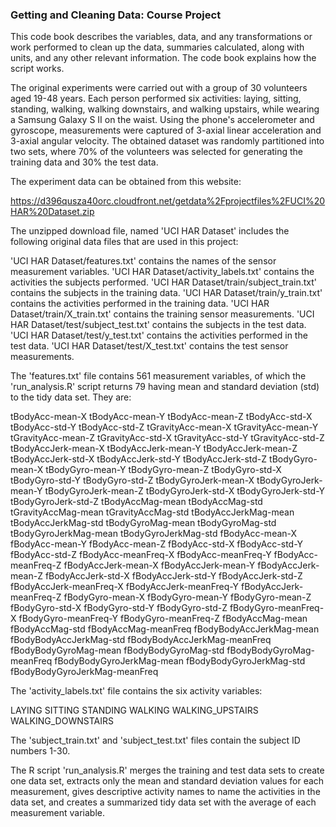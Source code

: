 ### Getting and Cleaning Data: Course Project

This code book describes the variables, data, and any transformations or 
work performed to clean up the data, summaries calculated, along with units, 
and any other relevant information. The code book explains how the script works.

The original experiments were carried out with a group of 30 volunteers aged 19-48 
years. Each person performed six activities: laying, sitting, standing, walking, 
walking downstairs, and walking upstairs, while wearing a Samsung Galaxy S II on the 
waist. Using the phone's accelerometer and gyroscope, measurements were captured of 
3-axial linear acceleration and 3-axial angular velocity. The obtained dataset was 
randomly partitioned into two sets, where 70% of the volunteers was selected for 
generating the training data and 30% the test data.

The experiment data can be obtained from this website:

https://d396qusza40orc.cloudfront.net/getdata%2Fprojectfiles%2FUCI%20HAR%20Dataset.zip

The unzipped download file, named 'UCI HAR Dataset' includes the following original
data files that are used in this project:

  'UCI HAR Dataset/features.txt' contains the names of the sensor measurement variables.
  'UCI HAR Dataset/activity_labels.txt' contains the activities the subjects performed.
  'UCI HAR Dataset/train/subject_train.txt' contains the subjects in the training data.
  'UCI HAR Dataset/train/y_train.txt' contains the activities performed in the training data.
  'UCI HAR Dataset/train/X_train.txt' contains the training sensor measurements.
  'UCI HAR Dataset/test/subject_test.txt' contains the subjects in the test data.
  'UCI HAR Dataset/test/y_test.txt' contains the activities performed in the test data.
  'UCI HAR Dataset/test/X_test.txt' contains the test sensor measurements.

The 'features.txt' file contains 561 measurement variables, of which the 'run_analysis.R' 
script returns 79 having mean and standard deviation (std) to the tidy data set. They are:

  tBodyAcc-mean-X
  tBodyAcc-mean-Y
  tBodyAcc-mean-Z
  tBodyAcc-std-X
  tBodyAcc-std-Y
  tBodyAcc-std-Z
  tGravityAcc-mean-X
  tGravityAcc-mean-Y
  tGravityAcc-mean-Z
  tGravityAcc-std-X
  tGravityAcc-std-Y
  tGravityAcc-std-Z
  tBodyAccJerk-mean-X
  tBodyAccJerk-mean-Y
  tBodyAccJerk-mean-Z
  tBodyAccJerk-std-X
  tBodyAccJerk-std-Y
  tBodyAccJerk-std-Z
  tBodyGyro-mean-X
  tBodyGyro-mean-Y
  tBodyGyro-mean-Z
  tBodyGyro-std-X
  tBodyGyro-std-Y
  tBodyGyro-std-Z
  tBodyGyroJerk-mean-X
  tBodyGyroJerk-mean-Y
  tBodyGyroJerk-mean-Z
  tBodyGyroJerk-std-X
  tBodyGyroJerk-std-Y
  tBodyGyroJerk-std-Z
  tBodyAccMag-mean
  tBodyAccMag-std
  tGravityAccMag-mean
  tGravityAccMag-std
  tBodyAccJerkMag-mean
  tBodyAccJerkMag-std
  tBodyGyroMag-mean
  tBodyGyroMag-std
  tBodyGyroJerkMag-mean
  tBodyGyroJerkMag-std
  fBodyAcc-mean-X
  fBodyAcc-mean-Y
  fBodyAcc-mean-Z
  fBodyAcc-std-X
  fBodyAcc-std-Y
  fBodyAcc-std-Z
  fBodyAcc-meanFreq-X
  fBodyAcc-meanFreq-Y
  fBodyAcc-meanFreq-Z
  fBodyAccJerk-mean-X
  fBodyAccJerk-mean-Y
  fBodyAccJerk-mean-Z
  fBodyAccJerk-std-X
  fBodyAccJerk-std-Y
  fBodyAccJerk-std-Z
  fBodyAccJerk-meanFreq-X
  fBodyAccJerk-meanFreq-Y
  fBodyAccJerk-meanFreq-Z
  fBodyGyro-mean-X
  fBodyGyro-mean-Y
  fBodyGyro-mean-Z
  fBodyGyro-std-X
  fBodyGyro-std-Y
  fBodyGyro-std-Z
  fBodyGyro-meanFreq-X
  fBodyGyro-meanFreq-Y
  fBodyGyro-meanFreq-Z
  fBodyAccMag-mean
  fBodyAccMag-std
  fBodyAccMag-meanFreq
  fBodyBodyAccJerkMag-mean
  fBodyBodyAccJerkMag-std
  fBodyBodyAccJerkMag-meanFreq
  fBodyBodyGyroMag-mean
  fBodyBodyGyroMag-std
  fBodyBodyGyroMag-meanFreq
  fBodyBodyGyroJerkMag-mean
  fBodyBodyGyroJerkMag-std
  fBodyBodyGyroJerkMag-meanFreq

The 'activity_labels.txt' file contains the six activity variables:

  LAYING
  SITTING
  STANDING
  WALKING
  WALKING_UPSTAIRS
  WALKING_DOWNSTAIRS

The 'subject_train.txt' and 'subject_test.txt' files contain the subject ID numbers 1-30.

The R script 'run_analysis.R' merges the training and test data sets to create one data set, 
extracts only the mean and standard deviation values for each measurement, gives descriptive 
activity names to name the activities in the data set, and creates a summarized tidy data set 
with the average of each measurement variable.